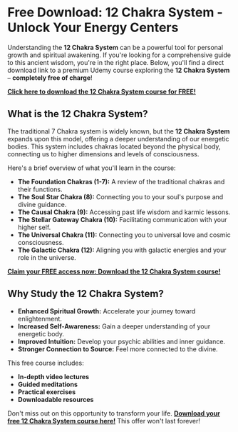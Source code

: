 # Free Download: 12 Chakra System - Unlock Your Energy Centers

Understanding the **12 Chakra System** can be a powerful tool for personal growth and spiritual awakening. If you're looking for a comprehensive guide to this ancient wisdom, you're in the right place. Below, you'll find a direct download link to a premium Udemy course exploring the **12 Chakra System** – **completely free of charge**!

[**Click here to download the 12 Chakra System course for FREE!**](https://udemywork.com/12-chakra-system)

## What is the 12 Chakra System?

The traditional 7 Chakra system is widely known, but the **12 Chakra System** expands upon this model, offering a deeper understanding of our energetic bodies. This system includes chakras located beyond the physical body, connecting us to higher dimensions and levels of consciousness.

Here's a brief overview of what you'll learn in the course:

*   **The Foundation Chakras (1-7):** A review of the traditional chakras and their functions.
*   **The Soul Star Chakra (8):** Connecting you to your soul's purpose and divine guidance.
*   **The Causal Chakra (9):** Accessing past life wisdom and karmic lessons.
*   **The Stellar Gateway Chakra (10):** Facilitating communication with your higher self.
*   **The Universal Chakra (11):** Connecting you to universal love and cosmic consciousness.
*   **The Galactic Chakra (12):** Aligning you with galactic energies and your role in the universe.

[**Claim your FREE access now: Download the 12 Chakra System course!**](https://udemywork.com/12-chakra-system)

## Why Study the 12 Chakra System?

*   **Enhanced Spiritual Growth:** Accelerate your journey toward enlightenment.
*   **Increased Self-Awareness:** Gain a deeper understanding of your energetic body.
*   **Improved Intuition:** Develop your psychic abilities and inner guidance.
*   **Stronger Connection to Source:** Feel more connected to the divine.

This free course includes:

*   **In-depth video lectures**
*   **Guided meditations**
*   **Practical exercises**
*   **Downloadable resources**

Don't miss out on this opportunity to transform your life. **[Download your free 12 Chakra System course here!](https://udemywork.com/12-chakra-system)** This offer won't last forever!
